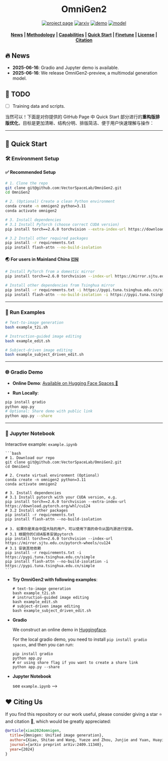 <h1 align="center">OmniGen2</h1>

<p align="center">
  <a href="https://github.com/VectorSpaceLab/OmniGen2"><img src="https://img.shields.io/badge/Project%20Page-OmniGen2-yellow" alt="project page"></a>
  <a href=""><img src="https://img.shields.io/badge/arXiv%20paper-2409.11340-b31b1b.svg" alt="arxiv"></a>
  <a href=""><img src="https://img.shields.io/badge/HF%20Demo-🤗-lightblue" alt="demo"></a>
  <a href=""><img src="https://img.shields.io/badge/HF%20Model-🤗-yellow" alt="model"></a>
</p>

<h4 align="center">
    <p>
        <a href=#1-news>News</a> |
        <a href=#3-methodology>Methodology</a> |
        <a href=#4-what-can-omnigen-do>Capabilities</a> |
        <a href=#5-quick-start>Quick Start</a> |
        <a href="#6-finetune">Finetune</a> |
        <a href="#license">License</a> |
        <a href="#citation">Citation</a>
    <p>
</h4>


## 🔥 News
- **2025-06-16**: Gradio and Jupyter demo is available.
- **2025-06-16**: We release OmniGen2-preview, a multimodal generation model. 

## 📌 TODO
- [ ] Training data and scripts.

当然可以！下面是对你提供的 GitHub Page 中 Quick Start 部分进行的**重构版排版优化**，目标是更加清晰、结构分明、排版简洁、便于用户快速理解与操作：

---

## 🚀 Quick Start

### 🛠️ Environment Setup

#### ✅ Recommended Setup

```bash
# 1. Clone the repo
git clone git@github.com:VectorSpaceLab/OmniGen2.git
cd OmniGen2

# 2. (Optional) Create a clean Python environment
conda create -n omnigen2 python=3.11
conda activate omnigen2

# 3. Install dependencies
# 3.1 Install PyTorch (choose correct CUDA version)
pip install torch==2.6.0 torchvision --extra-index-url https://download.pytorch.org/whl/cu124

# 3.2 Install other required packages
pip install -r requirements.txt
pip install flash-attn --no-build-isolation
```

#### 🌏 For users in Mainland China 🇨🇳

```bash
# Install PyTorch from a domestic mirror
pip install torch==2.6.0 torchvision --index-url https://mirror.sjtu.edu.cn/pytorch-wheels/cu124

# Install other dependencies from Tsinghua mirror
pip install -r requirements.txt -i https://pypi.tuna.tsinghua.edu.cn/simple
pip install flash-attn --no-build-isolation -i https://pypi.tuna.tsinghua.edu.cn/simple
```

---

### 🧪 Run Examples

```bash
# Text-to-image generation
bash example_t2i.sh

# Instruction-guided image editing
bash example_edit.sh

# Subject-driven image editing
bash example_subject_driven_edit.sh
```

---

### 🌐 Gradio Demo

* **Online Demo**: [Available on Hugging Face Spaces 🚀](https://huggingface.co/spaces/Shitao/OmniGen2)

* **Run Locally**:

```bash
pip install gradio
python app.py
# Optional: Share demo with public link
python app.py --share
```

---

### 📓 Jupyter Notebook

Interactive example: `example.ipynb`

<!-- ## :rocket: Quick Start

- **Set up environment**
<!-- Install via Github:
```bash
git clone https://github.com/VectorSpaceLab/OmniGen.git
cd OmniGen
pip install -e .
``` -->

<!-- You also can create a new environment to avoid conflicts: -->
    ```bash
    # 1. Download our repo
    git clone git@github.com:VectorSpaceLab/OmniGen2.git
    cd OmniGen2

    # 2. Create virtual environment (Optional)
    conda create -n omnigen2 python=3.11
    conda activate omnigen2

    # 3. Install dependencies
    # 3.1 Install pytorch with your CUDA version, e.g.
    pip install torch==2.6.0 torchvision --extra-index-url https://download.pytorch.org/whl/cu124
    # 3.2 Install other packages
    pip install -r requirements.txt
    pip install flash-attn --no-build-isolation

    # 3. 如果你是来自中国大陆的用户，可以使用下面的命令从国内源进行安装。
    # 3.1 根据你的CUDA版本安装pytorch
    pip install torch==2.6.0 torchvision --index-url https://mirror.sjtu.edu.cn/pytorch-wheels/cu124
    # 3.1 安装其他依赖
    pip install -r requirements.txt -i https://pypi.tuna.tsinghua.edu.cn/simple
    pip install flash-attn --no-build-isolation -i https://pypi.tuna.tsinghua.edu.cn/simple
    ```

- **Try OmniGen2 with following examples**:
    ```shell
    # text-to-image generation
    bash example_t2i.sh
    # instruction-guided image editing
    bash example_edit.sh
    # subject-driven image editing
    bash example_subject_driven_edit.sh
    ```

- **Gradio**

    We construct an online demo in [Huggingface](https://huggingface.co/spaces/Shitao/OmniGen2).

    For the local gradio demo, you need to install `pip install gradio spaces`, and then you can run:
    ```shell
    pip install gradio
    python app.py
    # or using share flag if you want to create a share link
    python app.py --share
    ```
- **Jupyter Notebook**

    see `example.ipynb` -->


<!-- ## 2. Overview

OmniGen is a unified image generation model that can generate a wide range of images from multi-modal prompts. It is designed to be simple, flexible, and easy to use. We provide [inference code](#5-quick-start) so that everyone can explore more functionalities of OmniGen.

Existing image generation models often require loading several additional network modules (such as ControlNet, IP-Adapter, Reference-Net, etc.) and performing extra preprocessing steps (e.g., face detection, pose estimation, cropping, etc.) to generate a satisfactory image. However, **we believe that the future image generation paradigm should be more simple and flexible, that is, generating various images directly through arbitrarily multi-modal instructions without the need for additional plugins and operations, similar to how GPT works in language generation.** 

Due to the limited resources, OmniGen still has room for improvement. We will continue to optimize it, and hope it inspires more universal image-generation models. You can also easily fine-tune OmniGen without worrying about designing networks for specific tasks; you just need to prepare the corresponding data, and then run the [script](#6-finetune). Imagination is no longer limited; everyone can construct any image-generation task, and perhaps we can achieve very interesting, wonderful, and creative things.

If you have any questions, ideas, or interesting tasks you want OmniGen to accomplish, feel free to discuss with us: 2906698981@qq.com, wangyueze@tju.edu.cn, zhengliu1026@gmail.com. We welcome any feedback to help us improve the model.



## 3. Methodology

You can see details in our [paper](https://arxiv.org/abs/2409.11340). 



## 4. What Can OmniGen do?

OmniGen is a unified image generation model that you can use to perform various tasks, including but not limited to text-to-image generation, subject-driven generation, Identity-Preserving Generation, image editing, and image-conditioned generation. **OmniGen doesn't need additional plugins or operations, it can automatically identify the features (e.g., required object, human pose, depth mapping) in input images according to the text prompt.**
We showcase some examples in [inference.ipynb](inference.ipynb). And in [inference_demo.ipynb](inference_demo.ipynb), we show an interesting pipeline to generate and modify an image.

Here is the illustrations of OmniGen's capabilities: 
- You can control the image generation flexibly via OmniGen
![demo](./imgs/demo_cases.png)
- Referring Expression Generation: You can input multiple images and use simple, general language to refer to the objects within those images. OmniGen can automatically recognize the necessary objects in each image and generate new images based on them. No additional operations, such as image cropping or face detection, are required.
![demo](./imgs/referring.png)

If you are not entirely satisfied with certain functionalities or wish to add new capabilities, you can try [fine-tuning OmniGen](#6-finetune).


 -->
## :heart: Citing Us
If you find this repository or our work useful, please consider giving a star :star: and citation :t-rex:, which would be greatly appreciated:

```bibtex
@article{xiao2024omnigen,
  title={Omnigen: Unified image generation},
  author={Xiao, Shitao and Wang, Yueze and Zhou, Junjie and Yuan, Huaying and Xing, Xingrun and Yan, Ruiran and Wang, Shuting and Huang, Tiejun and Liu, Zheng},
  journal={arXiv preprint arXiv:2409.11340},
  year={2024}
}
```